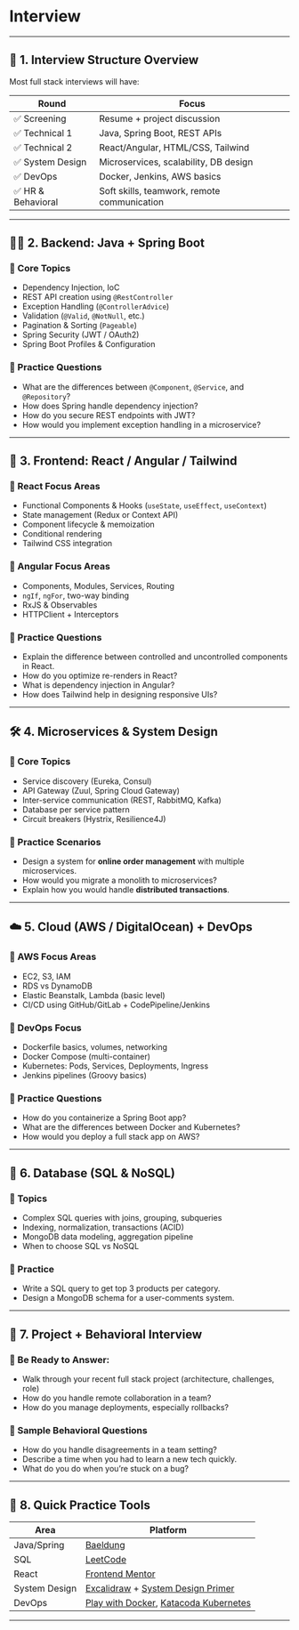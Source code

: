 # Interview

---

## 🚀 **1. Interview Structure Overview**

Most full stack interviews will have:

| Round             | Focus                                       |
| ----------------- | ------------------------------------------- |
| ✅ Screening       | Resume + project discussion                 |
| ✅ Technical 1     | Java, Spring Boot, REST APIs                |
| ✅ Technical 2     | React/Angular, HTML/CSS, Tailwind           |
| ✅ System Design   | Microservices, scalability, DB design       |
| ✅ DevOps          | Docker, Jenkins, AWS basics                 |
| ✅ HR & Behavioral | Soft skills, teamwork, remote communication |

---

## 👨‍💻 2. **Backend: Java + Spring Boot**

### 🔹 Core Topics

* Dependency Injection, IoC
* REST API creation using `@RestController`
* Exception Handling (`@ControllerAdvice`)
* Validation (`@Valid`, `@NotNull`, etc.)
* Pagination & Sorting (`Pageable`)
* Spring Security (JWT / OAuth2)
* Spring Boot Profiles & Configuration

### 🔹 Practice Questions

* What are the differences between `@Component`, `@Service`, and `@Repository`?
* How does Spring handle dependency injection?
* How do you secure REST endpoints with JWT?
* How would you implement exception handling in a microservice?

---

## 🎨 3. **Frontend: React / Angular / Tailwind**

### 🔹 React Focus Areas

* Functional Components & Hooks (`useState`, `useEffect`, `useContext`)
* State management (Redux or Context API)
* Component lifecycle & memoization
* Conditional rendering
* Tailwind CSS integration

### 🔹 Angular Focus Areas

* Components, Modules, Services, Routing
* `ngIf`, `ngFor`, two-way binding
* RxJS & Observables
* HTTPClient + Interceptors

### 🔹 Practice Questions

* Explain the difference between controlled and uncontrolled components in React.
* How do you optimize re-renders in React?
* What is dependency injection in Angular?
* How does Tailwind help in designing responsive UIs?

---

## 🛠️ 4. **Microservices & System Design**

### 🔹 Core Topics

* Service discovery (Eureka, Consul)
* API Gateway (Zuul, Spring Cloud Gateway)
* Inter-service communication (REST, RabbitMQ, Kafka)
* Database per service pattern
* Circuit breakers (Hystrix, Resilience4J)

### 🔹 Practice Scenarios

* Design a system for **online order management** with multiple microservices.
* How would you migrate a monolith to microservices?
* Explain how you would handle **distributed transactions**.

---

## ☁️ 5. **Cloud (AWS / DigitalOcean) + DevOps**

### 🔹 AWS Focus Areas

* EC2, S3, IAM
* RDS vs DynamoDB
* Elastic Beanstalk, Lambda (basic level)
* CI/CD using GitHub/GitLab + CodePipeline/Jenkins

### 🔹 DevOps Focus

* Dockerfile basics, volumes, networking
* Docker Compose (multi-container)
* Kubernetes: Pods, Services, Deployments, Ingress
* Jenkins pipelines (Groovy basics)

### 🔹 Practice Questions

* How do you containerize a Spring Boot app?
* What are the differences between Docker and Kubernetes?
* How would you deploy a full stack app on AWS?

---

## 🧠 6. **Database (SQL & NoSQL)**

### 🔹 Topics

* Complex SQL queries with joins, grouping, subqueries
* Indexing, normalization, transactions (ACID)
* MongoDB data modeling, aggregation pipeline
* When to choose SQL vs NoSQL

### 🔹 Practice

* Write a SQL query to get top 3 products per category.
* Design a MongoDB schema for a user-comments system.

---

## 🧾 7. **Project + Behavioral Interview**

### 🔹 Be Ready to Answer:

* Walk through your recent full stack project (architecture, challenges, role)
* How do you handle remote collaboration in a team?
* How do you manage deployments, especially rollbacks?

### 🔹 Sample Behavioral Questions

* How do you handle disagreements in a team setting?
* Describe a time when you had to learn a new tech quickly.
* What do you do when you’re stuck on a bug?

---

## 🎯 8. **Quick Practice Tools**

| Area          | Platform                                                                                                                   |
| ------------- | -------------------------------------------------------------------------------------------------------------------------- |
| Java/Spring   | [Baeldung](https://www.baeldung.com)                                                                                       |
| SQL           | [LeetCode](https://leetcode.com/problemset/database/)                                                                      |
| React         | [Frontend Mentor](https://frontendmentor.io)                                                                               |
| System Design | [Excalidraw](https://excalidraw.com) + [System Design Primer](https://github.com/donnemartin/system-design-primer)         |
| DevOps        | [Play with Docker](https://labs.play-with-docker.com/), [Katacoda Kubernetes](https://www.katacoda.com/courses/kubernetes) |

---


